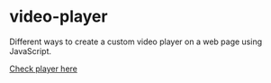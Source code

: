 # video-player

Different ways to create a custom video player on a web page using JavaScript.

[Check player here](https://staog.github.io/video-player/)
